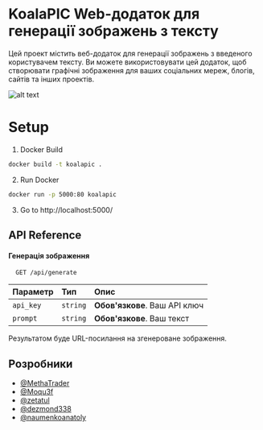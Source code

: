 
# KoalaPIC Web-додаток для генерації зображень з тексту

Цей проект містить веб-додаток для генерації зображень з введеного користувачем тексту. Ви можете використовувати цей додаток, щоб створювати графічні зображення для ваших соціальних мереж, блогів, сайтів та інших проектів.




![alt text](https://i.imgur.com/uVsnq6b.png)

# Setup

1) Docker Build
```bash
docker build -t koalapic . 
```

2) Run Docker
```bash
docker run -p 5000:80 koalapic
```

3) Go to http://localhost:5000/

## API Reference

#### Генерація зображення

```http
  GET /api/generate
```

| Параметр | Тип     | Опис                |
| :-------- | :------- | :------------------------- |
| `api_key` | `string` | **Обов'язкове**. Ваш API ключ |
| `prompt` | `string` | **Обов'язкове**. Ваш текст  |


Результатом буде URL-посилання на згенероване зображення.

## Розробники

- [@MethaTrader](https://www.github.com/MethaTrader)
- [@Moqu3f](https://github.com/Moqu3f)
- [@zetatul](https://github.com/zetatul)
- [@dezmond338](https://github.com/dezmond338)
- [@naumenkoanatoly](https://github.com/naumenkoanatoly)
